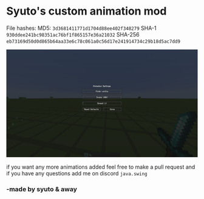 # Syuto's custom animation mod

File hashes:
MD5: `3d3681411771d1704d88ee402f348279`
SHA-1 `930ddee241bc98351ac76bf1f865157e36a21032`
SHA-256 `eb73169d50d0d865b64aa33e6c78c061a0c56d17e241914734c29b18d5ac7dd9`

<img src="resources/gui.png" alt="Gui screenshot"/>


if you want any more animations added feel free to make a pull request and if you have any questions add me on discord `java.swing`


### -made by syuto & away
